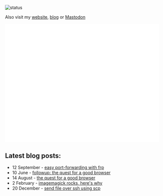 ![status](https://img.shields.io/badge/status-tired-8A2BE2)

Also visit my [website](https://ahwx.org/), [blog](https://blog.ahwx.org) or [Mastodon](https://social.quack.social/@ahwx)

![Metrics](https://raw.githubusercontent.com/Ahwxorg/Ahwxorg/main/github-metrics.svg)

## Latest blog posts:
<!-- feed start -->
- 12 September - [easy port-forwarding with frp](https://blog.ahwx.org/frp)
- 10 June - [followup: the quest for a good browser](https://blog.ahwx.org/browser-quest-part-2)
- 14 August - [the quest for a good browser](https://blog.ahwx.org/browser-quest)
- 2 February - [imagemagick rocks, here's why](https://blog.ahwx.org/imagemagick)
- 20 December - [send file over ssh using scp](https://blog.ahwx.org/send-ssh)
<!-- feed end -->
